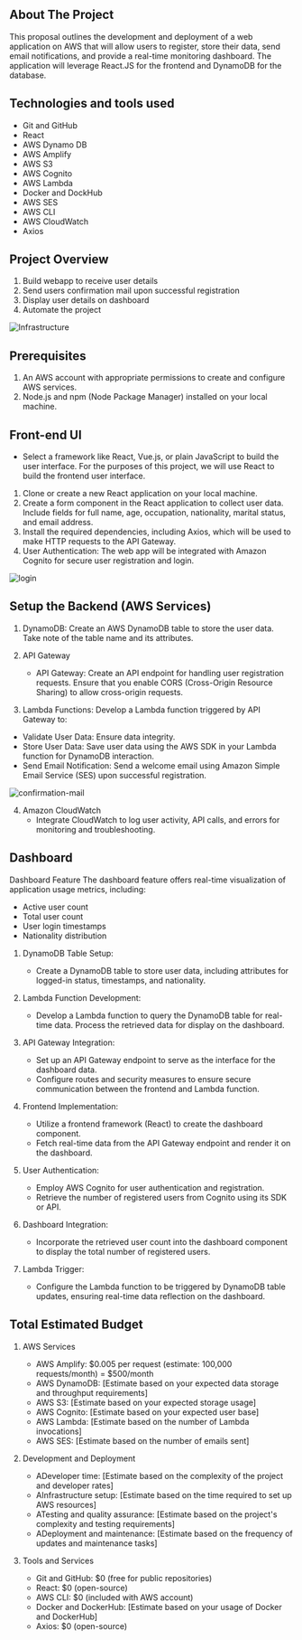 ## About The Project

This proposal outlines the development and deployment of a web application on AWS that will allow users to register, store their data, send email notifications, and provide a real-time monitoring dashboard. The application will leverage React.JS for the frontend and DynamoDB for the database.

## Technologies and tools used

- Git and GitHub
- React
- AWS Dynamo DB
- AWS Amplify
- AWS S3
- AWS Cognito
- AWS Lambda
- Docker and DockHub
- AWS SES
- AWS CLI
- AWS CloudWatch
- Axios

## Project Overview
1. Build webapp to receive user details
2. Send users confirmation mail upon successful registration
3. Display user details on dashboard
4. Automate the project

![Infrastructure](/images/infrastructure.png)

## Prerequisites
1. An AWS account with appropriate permissions to create and configure AWS services.
2. Node.js and npm (Node Package Manager) installed on your local machine.

## Front-end UI
   - Select a framework like React, Vue.js, or plain JavaScript to build the user interface. For the purposes of this project, we will use React to build the frontend user interface.

1.	Clone or create a new React application on your local machine.
2. Create a form component in the React application to collect user data. Include fields for full name, age, occupation, nationality, marital status, and email address.
3.	Install the required dependencies, including Axios, which will be used to make HTTP requests to the API Gateway.
4.	User Authentication: The web app will be integrated with Amazon Cognito for secure user registration and login.

![login](/images/login.png)

## Setup the Backend (AWS Services)

1. DynamoDB: Create an AWS DynamoDB table to store the user data. Take note of the table name and its attributes.

2. API Gateway
   - API Gateway: Create an API endpoint for handling user registration requests. Ensure that you enable CORS (Cross-Origin Resource Sharing) to allow cross-origin requests.

3. Lambda Functions: Develop a Lambda function triggered by API Gateway to:

  - Validate User Data: Ensure data integrity.
  - Store User Data: Save user data using the AWS SDK in your Lambda function for DynamoDB interaction.
  - Send Email Notification: Send a welcome email using Amazon Simple Email Service (SES) upon successful registration.

![confirmation-mail](/images/welcome.png)

4. Amazon CloudWatch
   - Integrate CloudWatch to log user activity, API calls, and errors for monitoring and troubleshooting.

## Dashboard
Dashboard Feature
The dashboard feature offers real-time visualization of application usage metrics, including:
 - Active user count
 - Total user count
 - User login timestamps
 - Nationality distribution

1. DynamoDB Table Setup:
   - Create a DynamoDB table to store user data, including attributes for logged-in status, timestamps, and nationality.

2. Lambda Function Development:
   - Develop a Lambda function to query the DynamoDB table for real-time data. Process the retrieved data for display on the dashboard.

3. API Gateway Integration:
   -	Set up an API Gateway endpoint to serve as the interface for the dashboard data.
   -	Configure routes and security measures to ensure secure communication between the frontend and Lambda function.
     
4. Frontend Implementation:
   -	Utilize a frontend framework  (React) to create the dashboard component.
   -	Fetch real-time data from the API Gateway endpoint and render it on the dashboard.

5. User Authentication:
   -	Employ AWS Cognito for user authentication and registration.
   -	Retrieve the number of registered users from Cognito using its SDK or API.

6. Dashboard Integration:
   -	Incorporate the retrieved user count into the dashboard component to display the total number of registered users.

7. Lambda Trigger:
   -	Configure the Lambda function to be triggered by DynamoDB table updates, ensuring real-time data reflection on the dashboard.

## Total Estimated Budget

1. AWS Services
   - AWS Amplify: $0.005 per request (estimate: 100,000 requests/month) = $500/month
   - AWS DynamoDB: [Estimate based on your expected data storage and throughput requirements]
   - AWS S3: [Estimate based on your expected storage usage]
   - AWS Cognito: [Estimate based on your expected user base]
   - AWS Lambda: [Estimate based on the number of Lambda invocations]
   - AWS SES: [Estimate based on the number of emails sent]

2. Development and Deployment
   - ADeveloper time: [Estimate based on the complexity of the project and developer rates]
   - AInfrastructure setup: [Estimate based on the time required to set up AWS resources]
   - ATesting and quality assurance: [Estimate based on the project's complexity and testing requirements]
   - ADeployment and maintenance: [Estimate based on the frequency of updates and maintenance tasks]

3. Tools and Services
   - Git and GitHub: $0 (free for public repositories)
   - React: $0 (open-source)
   - AWS CLI: $0 (included with AWS account)
   - Docker and DockerHub: [Estimate based on your usage of Docker and DockerHub]
   - Axios: $0 (open-source)

